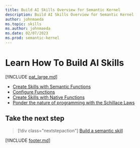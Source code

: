 ```yaml
---
title: Build AI Skills Overview for Semantic Kernel
description: Build AI Skills Overview for Semantic Kernel
author: johnmaeda
ms.topic: skills
ms.author: johnmaeda
ms.date: 02/07/2023
ms.prod: semantic-kernel
---
```


# Learn How To Build AI Skills

[!INCLUDE [pat_large.md](../includes/pat_large.md)]

* [Create Skills with Semantic Functions](buildsemanticskills)
* [Configure Functions](configurefunctions)
* [Create Skills with Native Functions](buildnativeskills)
* [Ponder the nature of programming with the Schillace Laws](schillacelaws)

## Take the next step

> [!div class="nextstepaction"]
> [Build a semantic skill](buildsemanticskills)

[!INCLUDE [footer.md](../includes/footer.md)]